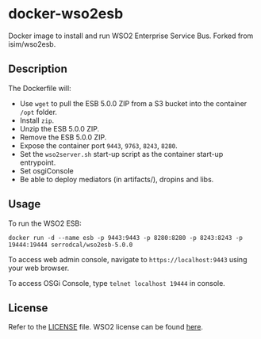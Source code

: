 # docker-wso2esb

Docker image to install and run WSO2 Enterprise Service Bus. Forked from isim/wso2esb.

## Description
The Dockerfile will:

* Use `wget` to pull the ESB 5.0.0 ZIP from a S3 bucket into the container `/opt` folder.
* Install `zip`.
* Unzip the ESB 5.0.0 ZIP.
* Remove the ESB 5.0.0 ZIP.
* Expose the container port `9443`, `9763`, `8243`, `8280`.
* Set the `wso2server.sh` start-up script as the container start-up entrypoint.
* Set osgiConsole
* Be able to deploy mediators (in artifacts/), dropins and libs.

## Usage
To run the WSO2 ESB:
```
docker run -d --name esb -p 9443:9443 -p 8280:8280 -p 8243:8243 -p 19444:19444 serrodcal/wso2esb-5.0.0
````
To access web admin console, navigate to `https://localhost:9443` using your web browser.

To access OSGi Console, type `telnet localhost 19444` in console.

## License
Refer to the [LICENSE](LICENSE) file. WSO2 license can be found [here](http://wso2.com/licenses).
